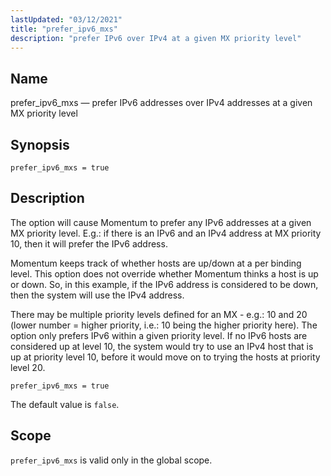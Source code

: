```yaml
---
lastUpdated: "03/12/2021"
title: "prefer_ipv6_mxs"
description: "prefer IPv6 over IPv4 at a given MX priority level"
---
```


<a name="conf.ref.prefer_ipv6_mxs"></a>
## Name

prefer_ipv6_mxs — prefer IPv6 addresses over IPv4 addresses at a given MX priority level

## Synopsis

`prefer_ipv6_mxs = true`

## Description

The option will cause Momentum to prefer any IPv6 addresses at a given MX priority level. E.g.: if there is an IPv6 and an IPv4 address at MX priority 10, then it will prefer the IPv6 address.

Momentum keeps track of whether hosts are up/down at a per binding level. This option does not override whether Momentum thinks a host is up or down. So, in this example, if the IPv6 address is considered to be down, then the system will use the IPv4 address.

There may be multiple priority levels defined for an MX - e.g.: 10 and 20 (lower number = higher priority, i.e.: 10 being the higher priority here). The option only prefers IPv6 within a given priority level. If no IPv6 hosts are considered up at level 10, the system would try to use an IPv4 host that is up at priority level 10, before it would move on to trying the hosts at priority level 20.

```
prefer_ipv6_mxs = true
```

The default value is `false`.

## Scope

`prefer_ipv6_mxs` is valid only in the global scope.
